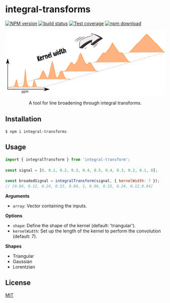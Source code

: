 # integral-transforms

[![NPM version][npm-image]][npm-url]
[![build status][ci-image]][ci-url]
[![Test coverage][codecov-image]][codecov-url]
[![npm download][download-image]][download-url]

<p align="center">
  <img src="image/readme.png">
</p>
<p align="center">
  A tool for line broadening through integral transforms.
</p>

## Installation

`$ npm i integral-transforms`

## Usage

```js
import { integralTransform } from 'integral-transform';

const signal = [0, 0.1, 0.2, 0.3, 0.4, 0.5, 0.4, 0.3, 0.2, 0.1, 0];

const broadedSignal = integralTransform(signal, { kernelWidth: 7 });
// [0.04, 0.12, 0.24, 0.53, 0.80, 1, 0.80, 0.53, 0.24, 0.12,0.04]
```

**Arguments**

- `array`: Vector containing the inputs.

**Options**

- `shape`: Define the shape of the kernel (default: 'triangular').
- `kernelWidth`: Set up the length of the kernel to perform the convolution (default: 7).

**Shapes**

- Triangular
- Gaussian
- Lorentzian

## License

[MIT](./LICENSE)

[npm-image]: https://img.shields.io/npm/v/integral-transforms.svg
[npm-url]: https://www.npmjs.com/package/integral-transforms
[ci-image]: https://github.com/mljs/integral-transforms/workflows/Node.js%20CI/badge.svg?branch=main
[ci-url]: https://github.com/mljs/integral-transforms/actions?query=workflow%3A%22Node.js+CI%22
[codecov-image]: https://img.shields.io/codecov/c/github/mljs/integral-transforms.svg
[codecov-url]: https://codecov.io/gh/mljs/integral-transforms
[download-image]: https://img.shields.io/npm/dm/integral-transforms.svg
[download-url]: https://www.npmjs.com/package/integral-transforms
